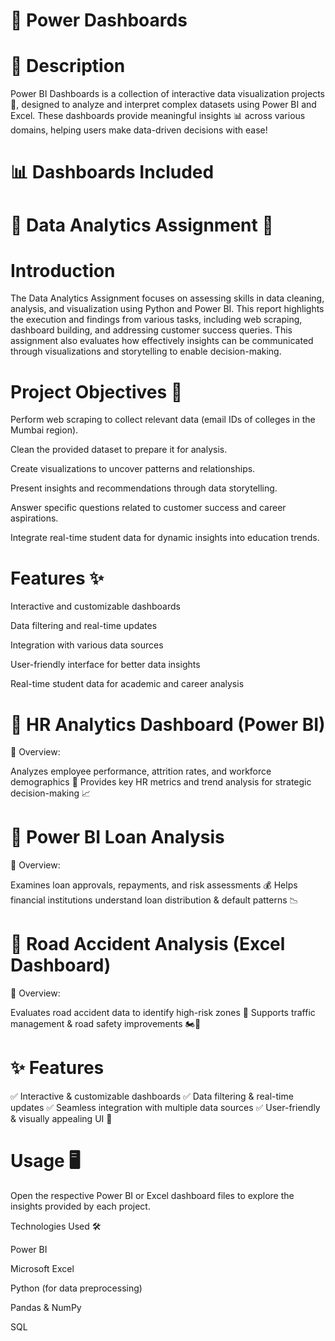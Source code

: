 # 🚀 Power Dashboards

# 📌 Description
Power BI Dashboards is a collection of interactive data visualization projects 🎯, designed to analyze and interpret complex datasets using Power BI and Excel. These dashboards provide meaningful insights 📊 across various domains, helping users make data-driven decisions with ease!

  # 📊 Dashboards Included

# 🔹 Data Analytics Assignment 📌
#  Introduction
The Data Analytics Assignment focuses on assessing skills in data cleaning, analysis, and visualization using Python and Power BI. This report highlights the execution and findings from various tasks, including web scraping, dashboard building, and addressing customer success queries.
This assignment also evaluates how effectively insights can be communicated through visualizations and storytelling to enable decision-making.

# Project Objectives 🎯

Perform web scraping to collect relevant data (email IDs of colleges in the Mumbai region).

Clean the provided dataset to prepare it for analysis.

Create visualizations to uncover patterns and relationships.

Present insights and recommendations through data storytelling.

Answer specific questions related to customer success and career aspirations.

Integrate real-time student data for dynamic insights into education trends.

# Features ✨

Interactive and customizable dashboards

Data filtering and real-time updates

Integration with various data sources

User-friendly interface for better data insights

Real-time student data for academic and career analysis



# 🔹 HR Analytics Dashboard (Power BI)
📌 Overview:

Analyzes employee performance, attrition rates, and workforce demographics 👥
Provides key HR metrics and trend analysis for strategic decision-making 📈

# 🔹 Power BI Loan Analysis
📌 Overview:

Examines loan approvals, repayments, and risk assessments 💰
Helps financial institutions understand loan distribution & default patterns 📉

# 🔹 Road Accident Analysis (Excel Dashboard)
📌 Overview:

Evaluates road accident data to identify high-risk zones 🚦
Supports traffic management & road safety improvements 🏍️🚗

# ✨ Features
✅ Interactive & customizable dashboards
✅ Data filtering & real-time updates
✅ Seamless integration with multiple data sources
✅ User-friendly & visually appealing UI 🎨


# Usage 🖥️

Open the respective Power BI or Excel dashboard files to explore the insights provided by each project.

Technologies Used 🛠️

Power BI

Microsoft Excel

Python (for data preprocessing)

Pandas & NumPy

SQL

